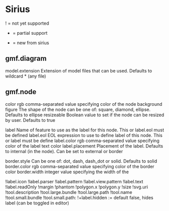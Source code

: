 Sirius
======
! = not yet supported
* = partial support
+ = new from sirius

gmf.diagram
--------------
model.extension
    Extension of model files that can be used. Defaults to wildcard * (any file)

gmf.node
------------------------
color
    rgb comma-separated value specifying color of the node background
figure
    The shape of the node can be one of: square, diamond, ellipse. Defaults to ellipse
resizeable
    Boolean value to set if the node can be resized by user. Defaults to true

label
    Name of feature to use as the label for this node. This or label.eol must be defined
label.eol
    EOL expression to use to define label of this node. This or label must be define
label.color
    rgb comma-separated value specifying color of the label text color
label.placement 
    Placement of the label. Defaults to internal (in the node). Can be set to external or border

border.style
    Can be one of: dot, dash, dash_dot or solid. Defaults to solid
border.color
    rgb comma-separated value specifying color of the border color
border.width
    integer value specifying the width of the

!label.icon
!label.parser
!label.pattern
!label.view.pattern
!label.text
!label.readOnly
!margin
!phantom
!polygon.x
!polygon.y
!size
!svg.uri
!tool.description
!tool.large.bundle
!tool.large.path
!tool.name
!tool.small.bundle
!tool.small.path:
!+label.hidden := default false, hides label (can be toggled in editor)
